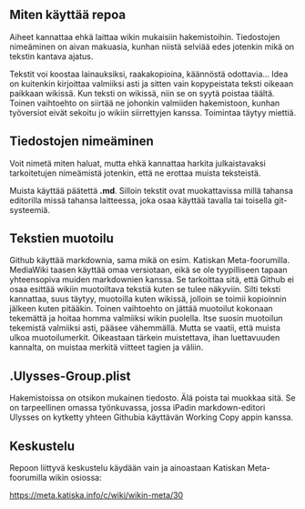 ## Miten käyttää repoa ##

Aiheet kannattaa ehkä laittaa wikin mukaisiin hakemistoihin. Tiedostojen nimeäminen on aivan makuasia, kunhan niistä selviää edes jotenkin mikä on tekstin kantava ajatus.

Tekstit voi koostaa lainauksiksi, raakakopioina, käännöstä odottavia... Idea on kuitenkin kirjoittaa valmiiksi asti ja sitten vain kopypeistata teksti oikeaan paikkaan wikissä.
Kun teksti on wikissä, niin se on syytä poistaa täältä. Toinen vaihtoehto on siirtää ne johonkin valmiiden hakemistoon, kunhan työversiot eivät sekoitu jo wikiin siirrettyjen kanssa. Toimintaa täytyy miettiä.

## Tiedostojen nimeäminen ##
Voit nimetä miten haluat, mutta ehkä kannattaa harkita julkaistavaksi tarkoitetujen nimeämistä jotenkin, että ne erottaa muista teksteistä.

Muista käyttää päätettä **.md**. Silloin tekstit ovat muokattavissa millä tahansa editorilla missä tahansa laitteessa, joka osaa käyttää tavalla tai toisella git-systeemiä.

## Tekstien muotoilu ##

Github käyttää markdownia, sama mikä on esim. Katiskan Meta-foorumilla. MediaWiki taasen käyttää omaa versiotaan, eikä se ole tyypilliseen tapaan yhteensopiva muiden markdownien kanssa. Se tarkoittaa sitä, että Github ei osaa esittää wikiin muotoiltava tekstiä kuten se tulee näkyviin. Silti teksti kannattaa, suus täytyy, muotoilla kuten wikissä, jolloin se toimii kopioinnin jälkeen kuten pitääkin. Toinen vaihtoehto on jättää muotoilut kokonaan tekemättä ja hoitaa homma valmiiksi wikin puolella.
Itse suosin muotoilun tekemistä valmiiksi asti, pääsee vähemmällä. Mutta se vaatii, että muista ulkoa muotoilumerkit. Oikeastaan tärkein muistettava, ihan luettavuuden kannalta, on muistaa merkitä viitteet tagien <ref> ja </ref> väliin.

## .Ulysses-Group.plist ##

Hakemistoissa on otsikon mukainen tiedosto. Älä poista tai muokkaa sitä. Se on tarpeellinen omassa työnkuvassa, jossa iPadin markdown-editori Ulysses on kytketty yhteen Githubia käyttävän Working Copy appin kanssa.

## Keskustelu ##

Repoon liittyvä keskustelu käydään vain ja ainoastaan Katiskan Meta-foorumilla wikin osiossa:

https://meta.katiska.info/c/wiki/wikin-meta/30
